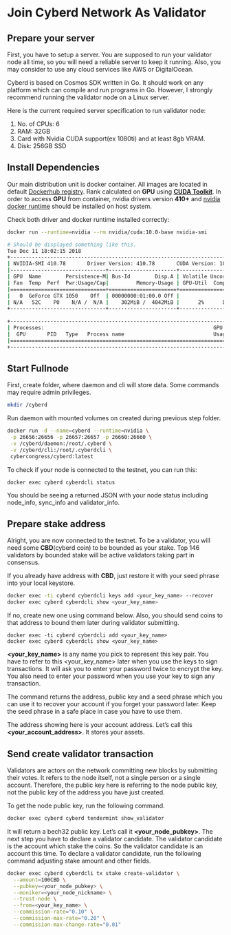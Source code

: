 # Join Cyberd Network As Validator

## Prepare your server

First, you have to setup a server. 
You are supposed to run your validator node all time, so you will need a reliable server to keep it running. 
Also, you may consider to use any cloud services like AWS or DigitalOcean.

Cyberd is based on Cosmos SDK written in Go. 
It should work on any platform which can compile and run programs in Go. 
However, I strongly recommend running the validator node on a Linux server.

Here is the current required server specification to run validator node:

1. No. of CPUs: 6
2. RAM: 32GB
3. Card with Nvidia CUDA support(ex 1080ti) and at least 8gb VRAM.
4. Disk: 256GB SSD


## Install Dependencies

Our main distribution unit is docker container. 
All images are located in default [Dockerhub registry](https://hub.docker.com/r/cyberd/cyberd/).
Rank calculated on **GPU** using [**CUDA Toolkit**](https://docs.nvidia.com/cuda/index.html).
In order to access **GPU** from container, nvidia drivers version **410+** and 
 [nvidia docker runtime](https://github.com/NVIDIA/nvidia-docker) should be installed on host system.


Check both driver and docker runtime installed correctly:
```bash
docker run --runtime=nvidia --rm nvidia/cuda:10.0-base nvidia-smi

# Should be displayed something like this.
Tue Dec 11 18:02:15 2018       
+-----------------------------------------------------------------------------+
| NVIDIA-SMI 410.78       Driver Version: 410.78       CUDA Version: 10.0     |
|-------------------------------+----------------------+----------------------+
| GPU  Name        Persistence-M| Bus-Id        Disp.A | Volatile Uncorr. ECC |
| Fan  Temp  Perf  Pwr:Usage/Cap|         Memory-Usage | GPU-Util  Compute M. |
|===============================+======================+======================|
|   0  GeForce GTX 1050    Off  | 00000000:01:00.0 Off |                  N/A |
| N/A   52C    P0    N/A /  N/A |    302MiB /  4042MiB |      2%      Default |
+-------------------------------+----------------------+----------------------+
                                                                               
+-----------------------------------------------------------------------------+
| Processes:                                                       GPU Memory |
|  GPU       PID   Type   Process name                             Usage      |
|=============================================================================|
+-----------------------------------------------------------------------------+
```

## Start Fullnode 

First, create folder, where daemon and cli will store data. Some commands may require admin privileges.
```bash
mkdir /cyberd
```

Run daemon with mounted volumes on created during previous step folder.
```bash
docker run -d --name=cyberd --runtime=nvidia \
 -p 26656:26656 -p 26657:26657 -p 26660:26660 \
 -v /cyberd/daemon:/root/.cyberd \
 -v /cyberd/cli:/root/.cyberdcli \
 cybercongress/cyberd:latest
```

To check if your node is connected to the testnet, you can run this:
```
docker exec cyberd cyberdcli status
```
You should be seeing a returned JSON with your node status including node_info, sync_info and validator_info.

## Prepare stake address

Alright, you are now connected to the testnet. 
To be a validator, you will need some **CBD**(cyberd coin) to be bounded as your stake. 
Top 146 validators by bounded stake will be active validators taking part in consensus. 

If you already have address with **CBD**, just restore it with your seed phrase into your local keystore.
```bash
docker exec -ti cyberd cyberdcli keys add <your_key_name> --recover
docker exec cyberd cyberdcli show <your_key_name>
```

If no, create new one using command below. 
Also, you should send coins to that address to bound them later during validator submitting. 
```
docker exec -ti cyberd cyberdcli add <your_key_name> 
docker exec cyberd cyberdcli show <your_key_name>
```

**<your_key_name>** is any name you pick to represent this key pair. 
You have to refer to this <your_key_name> later when you use the keys to sign transactions. 
It will ask you to enter your password twice to encrypt the key. 
You also need to enter your password when you use your key to sign any transaction.

The command returns the address, public key and a seed phrase which you can use it to 
recover your account if you forget your password later.
Keep the seed phrase in a safe place in case you have to use them.

The address showing here is your account address. Let’s call this **<your_account_address>**. 
It stores your assets.


## Send create validator transaction

Validators are actors on the network committing new blocks by submitting their votes. 
It refers to the node itself, not a single person or a single account.
Therefore, the public key here is referring to the node public key, 
not the public key of the address you have just created.

To get the node public key, run the following command.

```bash
docker exec cyberd cyberd tendermint show_validator
```

It will return a bech32 public key. Let’s call it **<your_node_pubkey>**.
The next step you have to declare a validator candidate. 
The validator candidate is the account which stake the coins. 
So the validator candidate is an account this time.
To declare a validator candidate, run the following command adjusting stake amount and other fields.

```bash
docker exec cyberd cyberdcli tx stake create-validator \
  --amount=100CBD \
  --pubkey=<your_node_pubkey> \
  --moniker=<your_node_nickname> \
  --trust-node \
  --from=<your_key_name> \
  --commission-rate="0.10" \
  --commission-max-rate="0.20" \
  --commission-max-change-rate="0.01"
```